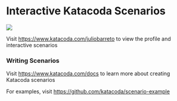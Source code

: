 # Interactive Katacoda Scenarios

[![](http://shields.katacoda.com/katacoda/juliobarreto/count.svg)](https://www.katacoda.com/juliobarreto "Get your profile on Katacoda.com")

Visit https://www.katacoda.com/juliobarreto to view the profile and interactive scenarios

### Writing Scenarios
Visit https://www.katacoda.com/docs to learn more about creating Katacoda scenarios

For examples, visit https://github.com/katacoda/scenario-example
